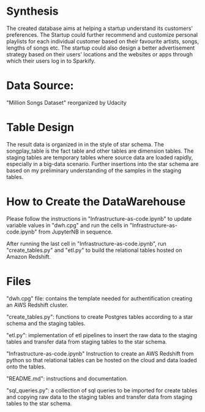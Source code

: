 # Synthesis

The created database aims at helping a startup understand its customers' preferences. 
The Startup could further recommend and customize personal playlists for each individual 
customer based on their favourite artists, songs, lengths of songs etc.
The startup could also design a better advertisement strategy based on their users' 
locations and the websites or apps through which their users log in to Sparkify.

# Data Source:

"Million Songs Dataset" reorganized by Udacity

# Table Design

The result data is organized in in the style of star schema. 
The songplay_table is the fact table and other tables are dimension tables.
The staging tables are temporary tables where source data are loaded rapidly, 
especially in a big-data scenario. Further insertions into the star schema are based on
my preliminary understanding of the samples in the staging tables.

# How to Create the DataWarehouse

Please follow the instructions in  "Infrastructure-as-code.ipynb" to update variable values in
"dwh.cpg" and run the cells in "Infrastructure-as-code.ipynb" from JupyterNB in sequence.

After running the last cell in "Infrastructure-as-code.ipynb", run "create_tables.py" and
"etl.py" to build the relational tables hosted on Amazon Redshift.

# Files

"dwh.cpg" file: contains the template needed for authentification creating
an AWS Redshift cluster.

"create_tables.py": functions to create Postgres tables according to a star schema 
and the staging tables.

"etl.py": implementation of etl pipelines to insert the raw data to the staging tables and 
transfer data from staging tables to the star schema.

"Infrastructure-as-code.ipynb" Instruction to create an AWS Redshift from python so that
relational tables can be hosted on the cloud and data loaded onto the tables.

"README.md": instructions and documentation.

"sql_queries.py": a collection of sql queries to be imported for create tables and copying
raw data to the staging tables and transfer data from staging tables to the star schema.
